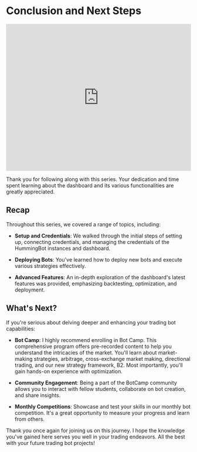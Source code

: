 # Conclusion and Next Steps

<iframe style="width:100%; min-height:400px;" src="https://www.youtube.com/embed/ug_SSZb2HYE?si=CdL36eVrd5YZs5fb" frameborder="0" allow="accelerometer; autoplay; encrypted-media; gyroscope; picture-in-picture" allowfullscreen></iframe>

Thank you for following along with this series. Your dedication and time spent learning about the dashboard and its various functionalities are greatly appreciated.

## **Recap**

Throughout this series, we covered a range of topics, including:

- **Setup and Credentials**: We walked through the initial steps of setting up, connecting credentials, and managing the credentials of the HummingBot instances and dashboard.
  
- **Deploying Bots**: You've learned how to deploy new bots and execute various strategies effectively.
  
- **Advanced Features**: An in-depth exploration of the dashboard's latest features was provided, emphasizing backtesting, optimization, and deployment.

## **What's Next?**

If you're serious about delving deeper and enhancing your trading bot capabilities:

- **Bot Camp**: I highly recommend enrolling in Bot Camp. This comprehensive program offers pre-recorded content to help you understand the intricacies of the market. You'll learn about market-making strategies, arbitrage, cross-exchange market making, directional trading, and our new strategy framework, B2. Most importantly, you'll gain hands-on experience with optimization.

- **Community Engagement**: Being a part of the BotCamp community allows you to interact with fellow students, collaborate on bot creation, and share insights.

- **Monthly Competitions**: Showcase and test your skills in our monthly bot competition. It's a great opportunity to measure your progress and learn from others.


Thank you once again for joining us on this journey. I hope the knowledge you've gained here serves you well in your trading endeavors. All the best with your future trading bot projects!
